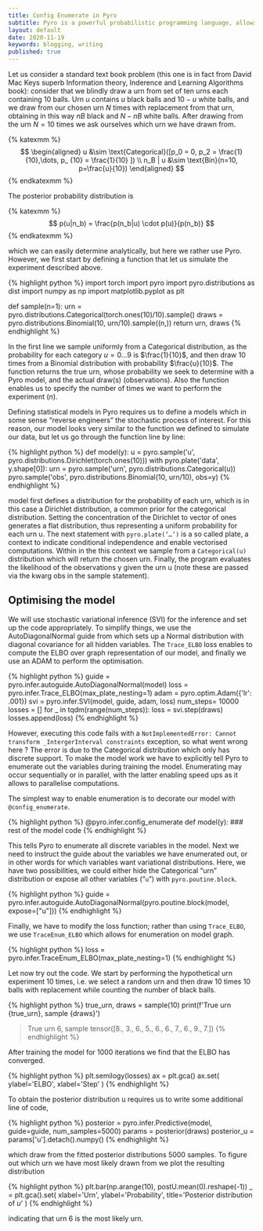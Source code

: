 ```yaml
---
title: Config Enumerate in Pyro
subtitle: Pyro is a powerful probabilistic programming language, allowing to define and perform inference with complex statistical models. The usage of the library has become widespread in our lab, as the library enables to perform stochastic variational inference, which enables to scale statistical models to large data. In this post, I’ll take a closer look on Pyro’s enumeration strategy for discrete latent variables and illustrate this feature in a simple model.
layout: default
date: 2020-11-19
keywords: blogging, writing
published: true
---
```


Let us consider a standard text book problem (this one is in fact from David Mac Keys superb Information theory, Inderence and Learning Algorithms book): consider that we blindly draw a urn from set of ten urns each containing $10$ balls. Urn $u$ contains $u$ black balls and $10-u$ white balls, and we draw from our chosen urn $N$ times with replacement from that urn, obtaining in this way $nB$ black and $N-nB$ white balls. After drawing from the urn $N=10$ times we ask ourselves which urn we have drawn from.

{% katexmm %}
$$
\begin{aligned} 
u &\sim \text{Categorical}([p_0 = 0, p_2 = \frac{1}{10},\dots, p_ {10} = \frac{1}{10} ]) \\
n_B | u &\sim \text{Bin}(n=10, p=\frac{u}{10})
\end{aligned} 
$$
{% endkatexmm %}

The posterior probability distribution is

{% katexmm %}
$$
p(u|n_b) = \frac{p(n_b|u) \cdot p(u)}{p(n_b)}
$$
{% endkatexmm %}

which we can easily determine analytically, but here we rather use Pyro. However, we first start by defining a function that let us simulate the experiment described above.

{% highlight python %}
import torch
import pyro
import pyro.distributions as dist
import numpy as np
import matplotlib.pyplot as plt

def sample(n=1):
    urn = pyro.distributions.Categorical(torch.ones(10)/10).sample()
    draws = pyro.distributions.Binomial(10, urn/10).sample((n,))
    return urn, draws
{% endhighlight %}


In the first line we sample uniformly from a Categorical distribution, as the probability for each category $u=0\dots 9$ is $\frac{1}{10}$, and then draw $10$ times from a Binomial distribution with probability $\frac{u}{10}$. The function returns the true urn, whose probability we seek to determine with a Pyro model, and the actual draw(s) (observations). Also the function enables us to specify the number of times we want to perform the experiment ($n$).

Defining statistical models in Pyro requires us to define a models which in some sense “reverse engineers” the stochastic process of interest. For this reason, our model looks very similar to the function we defined to simulate our data, but let us go through the function line by line:

{% highlight python %}
def model(y):
    u = pyro.sample('u', pyro.distributions.Dirichlet(torch.ones(10)))
    with pyro.plate('data', y.shape[0]):
        urn = pyro.sample('urn', pyro.distributions.Categorical(u))
        pyro.sample('obs', pyro.distributions.Binomial(10, urn/10), obs=y)
{% endhighlight %}

model first defines a distribution for the probability of each urn, which is in this case a Dirichlet distribution, a common prior for the categorical distribution. Setting the concentration of the Dirichlet to vector of ones generates a flat distribution, thus representing a uniform probability for each urn u. The next statement with `pyro.plate(‘…’)` is a so called plate, a context to indicate conditional independence and enable vectorised computations. Within in the this context we sample from a `Categorical(u)` distribution which will return the chosen urn. Finally, the program evaluates the likelihood of the observations y given the urn u (note these are passed via the kwarg obs in the sample statement).

## Optimising the model

We will use stochastic variational inference (SVI) for the inference and set up the code appropriately. To simplify things, we use the AutoDiagonalNormal guide from which sets up a Normal distribution with diagonal covariance for all hidden variables. The `Trace_ELBO` loss enables to compute the ELBO over graph representation of our model, and finally we use an ADAM to perform the optimisation.

{% highlight python %}
guide = pyro.infer.autoguide.AutoDiagonalNormal(model)
loss = pyro.infer.Trace_ELBO(max_plate_nesting=1)
adam = pyro.optim.Adam({'lr': .001})
svi = pyro.infer.SVI(model, guide, adam, loss)
num_steps= 10000
losses = []
for _ in tqdm(range(num_steps)):
    loss = svi.step(draws)
    losses.append(loss)
{% endhighlight %}

However, executing this code fails with a `NotImplementedError: Cannot transform _IntergerInterval constraints` exception, so what went wrong here ? The error is due to the Categorical distribution which only has discrete support. To make the model work we have to explicitly tell Pyro to enumerate out the variables during training the model. Enumerating may occur sequentially or in parallel, with the latter enabling speed ups as it allows to parallelise computations.

The simplest way to enable enumeration is to decorate our model with `@config_enumerate`.

{% highlight python %}
@pyro.infer.config_enumerate
def model(y):
	### rest of the model code
{% endhighlight %}

This tells Pyro to enumerate all discrete variables in the model. Next we need to instruct the guide about the variables we have enumerated out, or in other words for which variables want variational distributions. Here, we have two possibilities, we could either hide the Categorical “urn” distribution or expose all other variables (“`u`”) with `pyro.poutine.block`.

{% highlight python %}
guide = pyro.infer.autoguide.AutoDiagonalNormal(pyro.poutine.block(model, expose=["u"]))
{% endhighlight %}

Finally, we have to modify the loss function; rather than using `Trace_ELBO`, we use `TraceEnum_ELBO` which allows for enumeration on model graph.

{% highlight python %}
loss = pyro.infer.TraceEnum_ELBO(max_plate_nesting=1)
{% endhighlight %}

Let now try out the code. We start by performing the hypothetical urn experiment 10 times, i.e. we select a random urn and then draw 10 times 10 balls with replacement while counting the number of black balls.

{% highlight python %}
true_urn, draws = sample(10)
print(f'True urn {true_urn}, sample {draws}')
> True urn 6, sample tensor([8., 3., 6., 5., 6., 6., 7., 6., 9., 7.])
{% endhighlight %}

After training the model for 1000 iterations we find that the ELBO has converged.

{% highlight python %}
plt.semilogy(losses)
ax = plt.gca()
ax.set(
    ylabel='ELBO',
    xlabel='Step'
)
{% endhighlight %}

To obtain the posterior distribution u requires us to write some additional line of code,

{% highlight python %}
posterior = pyro.infer.Predictive(model, guide=guide, num_samples=5000)
params = posterior(draws)
posterior_u = params['u'].detach().numpy()
{% endhighlight %}

which draw from the fitted posterior distributions 5000 samples. To figure out which urn we have most likely drawn from we plot the resulting distribution

{% highlight python %}
plt.bar(np.arange(10), postU.mean(0).reshape(-1))
_ = plt.gca().set(
    xlabel='Urn',
    ylabel='Probability',
    title='Posterior distribution of $u$'
)
{% endhighlight %}

indicating that urn 6 is the most likely urn.
